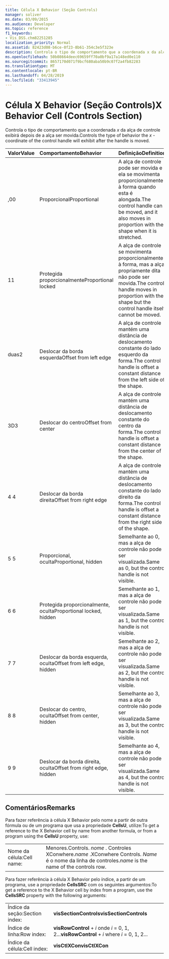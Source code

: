 ```yaml
---
title: Célula X Behavior (Seção Controls)
manager: soliver
ms.date: 03/09/2015
ms.audience: Developer
ms.topic: reference
f1_keywords:
- Vis_DSS.chm82251285
localization_priority: Normal
ms.assetid: 82423d08-b6ce-0f23-8b61-354c3e5f323e
description: Controla o tipo de comportamento que a coordenada x da alça de controle exibirá depois de a alça ser movida.
ms.openlocfilehash: 50b08664deec69659ff70a0bf9a17a148ed0e110
ms.sourcegitcommit: 8657170d071f9bcf680aba50b9c07f2a4fb82283
ms.translationtype: MT
ms.contentlocale: pt-BR
ms.lasthandoff: 04/28/2019
ms.locfileid: "33413945"
---
```

# <a name="x-behavior-cell-controls-section"></a><span data-ttu-id="0ee69-103">Célula X Behavior (Seção Controls)</span><span class="sxs-lookup"><span data-stu-id="0ee69-103">X Behavior Cell (Controls Section)</span></span>

<span data-ttu-id="0ee69-104">Controla o tipo de comportamento que a coordenada *x* da alça de controle exibirá depois de a alça ser movida.</span><span class="sxs-lookup"><span data-stu-id="0ee69-104">Controls the type of behavior the  *x*  -coordinate of the control handle will exhibit after the handle is moved.</span></span> 
  
|<span data-ttu-id="0ee69-105">**Valor**</span><span class="sxs-lookup"><span data-stu-id="0ee69-105">**Value**</span></span>|<span data-ttu-id="0ee69-106">**Comportamento**</span><span class="sxs-lookup"><span data-stu-id="0ee69-106">**Behavior**</span></span>|<span data-ttu-id="0ee69-107">**Definição**</span><span class="sxs-lookup"><span data-stu-id="0ee69-107">**Definition**</span></span>|<span data-ttu-id="0ee69-108">**Constante de automação**</span><span class="sxs-lookup"><span data-stu-id="0ee69-108">**Automation constant**</span></span>|
|:-----|:-----|:-----|:-----|
| <span data-ttu-id="0ee69-109">,0</span><span class="sxs-lookup"><span data-stu-id="0ee69-109">0</span></span>  <br/> | <span data-ttu-id="0ee69-110">Proporcional</span><span class="sxs-lookup"><span data-stu-id="0ee69-110">Proportional</span></span>  <br/> | <span data-ttu-id="0ee69-111">A alça de controle pode ser movida e ela se movimenta proporcionalmente à forma quando esta é alongada.</span><span class="sxs-lookup"><span data-stu-id="0ee69-111">The control handle can be moved, and it also moves in proportion with the shape when it is stretched.</span></span>  <br/> |<span data-ttu-id="0ee69-112">**visCtlProportional**</span><span class="sxs-lookup"><span data-stu-id="0ee69-112">**visCtlProportional**</span></span> <br/> |
| <span data-ttu-id="0ee69-113">1</span><span class="sxs-lookup"><span data-stu-id="0ee69-113">1</span></span>  <br/> | <span data-ttu-id="0ee69-114">Protegida proporcionalmente</span><span class="sxs-lookup"><span data-stu-id="0ee69-114">Proportional locked</span></span>  <br/> | <span data-ttu-id="0ee69-115">A alça de controle se movimenta proporcionalmente à forma, mas a alça propriamente dita não pode ser movida.</span><span class="sxs-lookup"><span data-stu-id="0ee69-115">The control handle moves in proportion with the shape but the control handle itself cannot be moved.</span></span>  <br/> |<span data-ttu-id="0ee69-116">**visCtlLocked**</span><span class="sxs-lookup"><span data-stu-id="0ee69-116">**visCtlLocked**</span></span> <br/> |
| <span data-ttu-id="0ee69-117">duas</span><span class="sxs-lookup"><span data-stu-id="0ee69-117">2</span></span>  <br/> | <span data-ttu-id="0ee69-118">Deslocar da borda esquerda</span><span class="sxs-lookup"><span data-stu-id="0ee69-118">Offset from left edge</span></span>  <br/> | <span data-ttu-id="0ee69-119">A alça de controle mantém uma distância de deslocamento constante do lado esquerdo da forma.</span><span class="sxs-lookup"><span data-stu-id="0ee69-119">The control handle is offset a constant distance from the left side of the shape.</span></span>  <br/> |<span data-ttu-id="0ee69-120">**visCtlOffsetMin**</span><span class="sxs-lookup"><span data-stu-id="0ee69-120">**visCtlOffsetMin**</span></span> <br/> |
| <span data-ttu-id="0ee69-121">3D</span><span class="sxs-lookup"><span data-stu-id="0ee69-121">3</span></span>  <br/> | <span data-ttu-id="0ee69-122">Deslocar do centro</span><span class="sxs-lookup"><span data-stu-id="0ee69-122">Offset from center</span></span>  <br/> | <span data-ttu-id="0ee69-123">A alça de controle mantém uma distância de deslocamento constante do centro da forma.</span><span class="sxs-lookup"><span data-stu-id="0ee69-123">The control handle is offset a constant distance from the center of the shape.</span></span>  <br/> |<span data-ttu-id="0ee69-124">**visCtlOffsetMid**</span><span class="sxs-lookup"><span data-stu-id="0ee69-124">**visCtlOffsetMid**</span></span> <br/> |
| <span data-ttu-id="0ee69-125">4 </span><span class="sxs-lookup"><span data-stu-id="0ee69-125">4</span></span>  <br/> | <span data-ttu-id="0ee69-126">Deslocar da borda direita</span><span class="sxs-lookup"><span data-stu-id="0ee69-126">Offset from right edge</span></span>  <br/> | <span data-ttu-id="0ee69-127">A alça de controle mantém uma distância de deslocamento constante do lado direito da forma.</span><span class="sxs-lookup"><span data-stu-id="0ee69-127">The control handle is offset a constant distance from the right side of the shape.</span></span>  <br/> |<span data-ttu-id="0ee69-128">**visCtlOffsetMax**</span><span class="sxs-lookup"><span data-stu-id="0ee69-128">**visCtlOffsetMax**</span></span> <br/> |
| <span data-ttu-id="0ee69-129">5 </span><span class="sxs-lookup"><span data-stu-id="0ee69-129">5</span></span>  <br/> | <span data-ttu-id="0ee69-130">Proporcional, oculta</span><span class="sxs-lookup"><span data-stu-id="0ee69-130">Proportional, hidden</span></span>  <br/> | <span data-ttu-id="0ee69-131">Semelhante ao 0, mas a alça de controle não pode ser visualizada.</span><span class="sxs-lookup"><span data-stu-id="0ee69-131">Same as 0, but the control handle is not visible.</span></span>  <br/> |<span data-ttu-id="0ee69-132">**visCtlProportionalHidden**</span><span class="sxs-lookup"><span data-stu-id="0ee69-132">**visCtlProportionalHidden**</span></span> <br/> |
| <span data-ttu-id="0ee69-133">6 </span><span class="sxs-lookup"><span data-stu-id="0ee69-133">6</span></span>  <br/> | <span data-ttu-id="0ee69-134">Protegida proporcionalmente, oculta</span><span class="sxs-lookup"><span data-stu-id="0ee69-134">Proportional locked, hidden</span></span>  <br/> | <span data-ttu-id="0ee69-135">Semelhante ao 1, mas a alça de controle não pode ser visualizada.</span><span class="sxs-lookup"><span data-stu-id="0ee69-135">Same as 1, but the control handle is not visible.</span></span>  <br/> |<span data-ttu-id="0ee69-136">**visCtlLockedHiddenv**</span><span class="sxs-lookup"><span data-stu-id="0ee69-136">**visCtlLockedHiddenv**</span></span> <br/> |
| <span data-ttu-id="0ee69-137">7 </span><span class="sxs-lookup"><span data-stu-id="0ee69-137">7</span></span>  <br/> | <span data-ttu-id="0ee69-138">Deslocar da borda esquerda, oculta</span><span class="sxs-lookup"><span data-stu-id="0ee69-138">Offset from left edge, hidden</span></span>  <br/> | <span data-ttu-id="0ee69-139">Semelhante ao 2, mas a alça de controle não pode ser visualizada.</span><span class="sxs-lookup"><span data-stu-id="0ee69-139">Same as 2, but the control handle is not visible.</span></span>  <br/> |<span data-ttu-id="0ee69-140">**visCtlOffsetMinHidden**</span><span class="sxs-lookup"><span data-stu-id="0ee69-140">**visCtlOffsetMinHidden**</span></span> <br/> |
| <span data-ttu-id="0ee69-141">8 </span><span class="sxs-lookup"><span data-stu-id="0ee69-141">8</span></span>  <br/> | <span data-ttu-id="0ee69-142">Deslocar do centro, oculta</span><span class="sxs-lookup"><span data-stu-id="0ee69-142">Offset from center, hidden</span></span>  <br/> | <span data-ttu-id="0ee69-143">Semelhante ao 3, mas a alça de controle não pode ser visualizada.</span><span class="sxs-lookup"><span data-stu-id="0ee69-143">Same as 3, but the control handle is not visible.</span></span>  <br/> |<span data-ttu-id="0ee69-144">**visCtlOffsetMidHidden**</span><span class="sxs-lookup"><span data-stu-id="0ee69-144">**visCtlOffsetMidHidden**</span></span> <br/> |
| <span data-ttu-id="0ee69-145">9 </span><span class="sxs-lookup"><span data-stu-id="0ee69-145">9</span></span>  <br/> | <span data-ttu-id="0ee69-146">Deslocar da borda direita, oculta</span><span class="sxs-lookup"><span data-stu-id="0ee69-146">Offset from right edge, hidden</span></span>  <br/> | <span data-ttu-id="0ee69-147">Semelhante ao 4, mas a alça de controle não pode ser visualizada.</span><span class="sxs-lookup"><span data-stu-id="0ee69-147">Same as 4, but the control handle is not visible.</span></span>  <br/> |<span data-ttu-id="0ee69-148">**visCtlOffsetMaxHidden**</span><span class="sxs-lookup"><span data-stu-id="0ee69-148">**visCtlOffsetMaxHidden**</span></span> <br/> |
   
## <a name="remarks"></a><span data-ttu-id="0ee69-149">Comentários</span><span class="sxs-lookup"><span data-stu-id="0ee69-149">Remarks</span></span>

<span data-ttu-id="0ee69-150">Para fazer referência à célula X Behavior pelo nome a partir de outra fórmula ou de um programa que usa a propriedade **CellsU**, utilize:</span><span class="sxs-lookup"><span data-stu-id="0ee69-150">To get a reference to the X Behavior cell by name from another formula, or from a program using the **CellsU** property, use:</span></span> 
  
|||
|:-----|:-----|
| <span data-ttu-id="0ee69-151">Nome da célula:</span><span class="sxs-lookup"><span data-stu-id="0ee69-151">Cell name:</span></span>  <br/> | <span data-ttu-id="0ee69-152">Menores.</span><span class="sxs-lookup"><span data-stu-id="0ee69-152">Controls.</span></span>  <span data-ttu-id="0ee69-153">*nome* . Controles XConwhere.</span><span class="sxs-lookup"><span data-stu-id="0ee69-153">*name*  .XConwhere Controls.</span></span>  <span data-ttu-id="0ee69-154">*Name* é o nome da linha de controles.</span><span class="sxs-lookup"><span data-stu-id="0ee69-154">*name*  is the name of the controls row.</span></span>  <br/> |
   
<span data-ttu-id="0ee69-155">Para fazer referência à célula X Behavior pelo índice, a partir de um programa, use a propriedade **CellsSRC** com os seguintes argumentos:</span><span class="sxs-lookup"><span data-stu-id="0ee69-155">To get a reference to the X Behavior cell by index from a program, use the **CellsSRC** property with the following arguments:</span></span> 
  
|||
|:-----|:-----|
| <span data-ttu-id="0ee69-156">Índice da seção:</span><span class="sxs-lookup"><span data-stu-id="0ee69-156">Section index:</span></span>  <br/> |<span data-ttu-id="0ee69-157">**visSectionControls**</span><span class="sxs-lookup"><span data-stu-id="0ee69-157">**visSectionControls**</span></span> <br/> |
| <span data-ttu-id="0ee69-158">Índice de linha:</span><span class="sxs-lookup"><span data-stu-id="0ee69-158">Row index:</span></span>  <br/> |<span data-ttu-id="0ee69-159">**visRowControl** +  *i* onde *i* = 0, 1, 2...</span><span class="sxs-lookup"><span data-stu-id="0ee69-159">**visRowControl** +  *i*            where  *i*  = 0, 1, 2...</span></span>  <br/> |
| <span data-ttu-id="0ee69-160">Índice da célula:</span><span class="sxs-lookup"><span data-stu-id="0ee69-160">Cell index:</span></span>  <br/> |<span data-ttu-id="0ee69-161">**visCtlXCon**</span><span class="sxs-lookup"><span data-stu-id="0ee69-161">**visCtlXCon**</span></span> <br/> |
   

